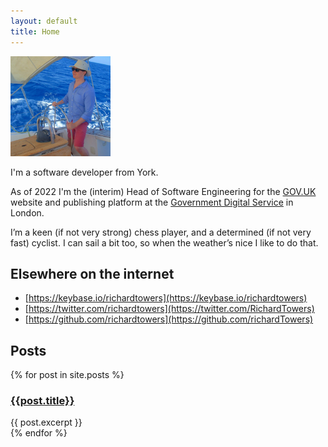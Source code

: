 ```yaml
---
layout: default
title: Home
---
```


<img alt="Photograph of Richard sailing somewhere sunny" src="/static/images/richard-sailing.jpg" class="avatar" width="160" height="160">

I'm a software developer from York.

As of 2022 I'm the (interim) Head of Software Engineering for the
[GOV.UK](https://www.gov.uk) website and publishing platform at the [Government
Digital Service](https://gds.blog.gov.uk/about/) in London.

I’m a keen (if not very strong) chess player, and a determined (if not very
fast) cyclist. I can sail a bit too, so when the weather’s nice I like to do
that.

## Elsewhere on the internet

* [https://keybase.io/richardtowers](https://keybase.io/richardtowers)
* [https://twitter.com/richardtowers](https://twitter.com/RichardTowers)
* [https://github.com/richardtowers](https://github.com/richardTowers)

## Posts

<div>
{% for post in site.posts %}
	<div class="post">
		<h3><a href="{{ post.url }}">{{post.title}}</a></h3>
		{{ post.excerpt }}
	</div>
{% endfor %}
</div>
